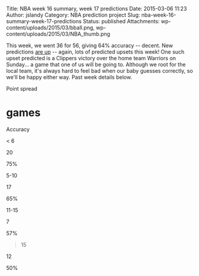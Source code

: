 Title: NBA week 16 summary, week 17 predictions
Date: 2015-03-06 11:23
Author: jslandy
Category: NBA prediction project
Slug: nba-week-16-summary-week-17-predictions
Status: published
Attachments: wp-content/uploads/2015/03/bball.png, wp-content/uploads/2015/03/NBA_thumb.png

This week, we went 36 for 56, giving 64% accuracy -- decent. New predictions [are up](http://efavdb.com/weekly-nba-predictions/) -- again, lots of predicted upsets this week! One such upset predicted is a Clippers victory over the home team Warriors on Sunday... a game that one of us will be going to. Although we root for the local team, it's always hard to feel bad when our baby guesses correctly, so we'll be happy either way. Past week details below.

Point spread

# games

Accuracy

< 6

20

75%

5-10

17

65%

11-15

7

57%

>15

12

50%

  

